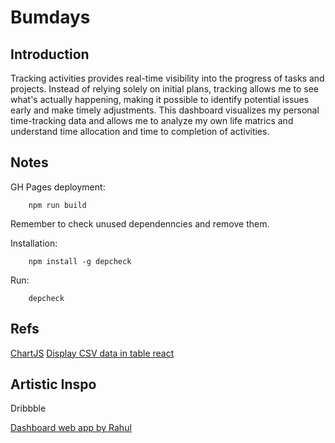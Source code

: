 # Bumdays

## Introduction

Tracking activities provides real-time visibility into the progress of tasks and projects. Instead of relying solely on initial plans, tracking allows me to see what's actually happening, making it possible to identify potential issues early and make timely adjustments. This dashboard visualizes my personal time-tracking data and allows me to analyze my own life matrics and understand time allocation and time to completion of activities.

## Notes

GH Pages deployment:
```
    npm run build
```

Remember to check unused dependenncies and remove them.

Installation:
```
    npm install -g depcheck
```

Run:
```
    depcheck
```


## Refs

[ChartJS](https://www.chartjs.org)
[Display CSV data in table react](https://timetoprogram.com/display-csv-data-in-table-react/)

## Artistic Inspo

Dribbble

[Dashboard web app by Rahul](https://dribbble.com/shots/4143035-Dashboard-web-app?utm_source=Clipboard_Shot&utm_campaign=rahulluthra&utm_content=Dashboard%20web%20app&utm_medium=Social_Share&utm_source=Clipboard_Shot&utm_campaign=rahulluthra&utm_content=Dashboard%20web%20app&utm_medium=Social_Share)